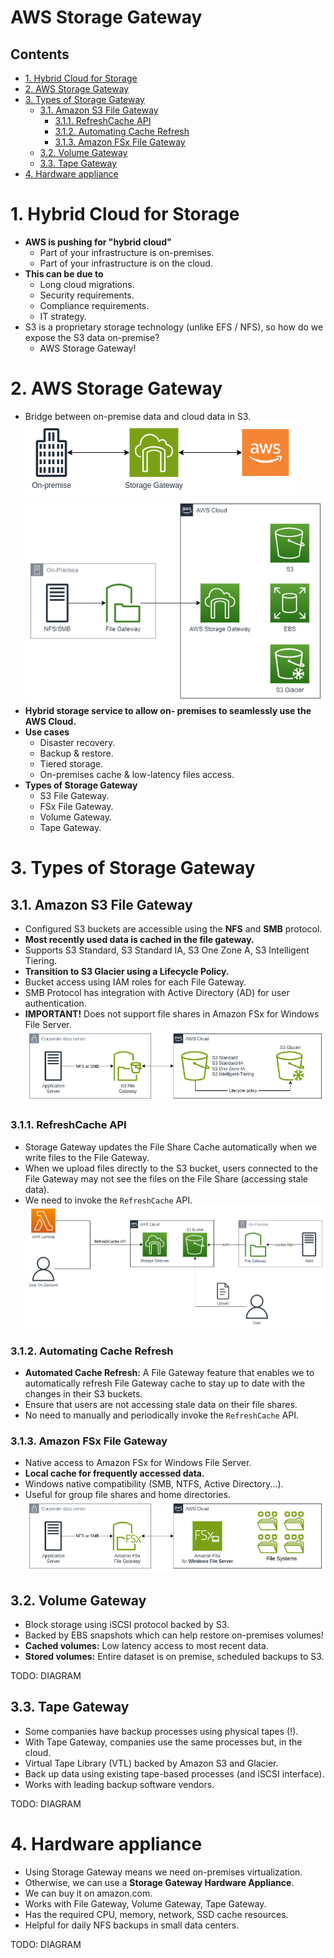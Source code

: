 # AWS Storage Gateway <!-- omit in toc -->

## Contents <!-- omit in toc -->

- [1. Hybrid Cloud for Storage](#1-hybrid-cloud-for-storage)
- [2. AWS Storage Gateway](#2-aws-storage-gateway)
- [3. Types of Storage Gateway](#3-types-of-storage-gateway)
  - [3.1. Amazon S3 File Gateway](#31-amazon-s3-file-gateway)
    - [3.1.1. RefreshCache API](#311-refreshcache-api)
    - [3.1.2. Automating Cache Refresh](#312-automating-cache-refresh)
    - [3.1.3. Amazon FSx File Gateway](#313-amazon-fsx-file-gateway)
  - [3.2. Volume Gateway](#32-volume-gateway)
  - [3.3. Tape Gateway](#33-tape-gateway)
- [4. Hardware appliance](#4-hardware-appliance)

# 1. Hybrid Cloud for Storage

- **AWS is pushing for "hybrid cloud"**
  - Part of your infrastructure is on-premises.
  - Part of your infrastructure is on the cloud.
- **This can be due to**
  - Long cloud migrations.
  - Security requirements.
  - Compliance requirements.
  - IT strategy.
- S3 is a proprietary storage technology (unlike EFS / NFS), so how do we expose the S3 data on-premise?
  - AWS Storage Gateway!

# 2. AWS Storage Gateway

- Bridge between on-premise data and cloud data in S3.
  ![AWS Storage Gateway Diagram](/Images/Storage/AWSStorageGatewayDiagram.png)
  ![AWS Storage Gateway](/Images//Storage/AWSStorageGateway.png)
- **Hybrid storage service to allow on- premises to seamlessly use the AWS Cloud.**
- **Use cases**
  - Disaster recovery.
  - Backup & restore.
  - Tiered storage.
  - On-premises cache & low-latency files access.
- **Types of Storage Gateway**
  - S3 File Gateway.
  - FSx File Gateway.
  - Volume Gateway.
  - Tape Gateway.

# 3. Types of Storage Gateway

## 3.1. Amazon S3 File Gateway

- Configured S3 buckets are accessible using the **NFS** and **SMB** protocol.
- **Most recently used data is cached in the file gateway.**
- Supports S3 Standard, S3 Standard IA, S3 One Zone A, S3 Intelligent Tiering.
- **Transition to S3 Glacier using a Lifecycle Policy.**
- Bucket access using IAM roles for each File Gateway.
- SMB Protocol has integration with Active Directory (AD) for user authentication.
- **IMPORTANT!** Does not support file shares in Amazon FSx for Windows File Server.
  ![AWS Storage Gateway - Amazon S3 File Gateway](/Images/Storage/AWSStorageGatewayAmazonS3FileGateway.png)

### 3.1.1. RefreshCache API

- Storage Gateway updates the File Share Cache automatically when we write files to the File Gateway.
- When we upload files directly to the S3 bucket, users connected to the File Gateway may not see the files on the File Share (accessing stale data).
- We need to invoke the `RefreshCache` API.
  ![AWS Storage Gateway RefreshCache API](/Images/Storage/AWSStorageGatewayRefreshCacheAPI.png)

### 3.1.2. Automating Cache Refresh

- **Automated Cache Refresh:** A File Gateway feature that enables we to automatically refresh File Gateway cache to stay up to date with the changes in their S3 buckets.
- Ensure that users are not accessing stale data on their file shares.
- No need to manually and periodically invoke the `RefreshCache` API.

### 3.1.3. Amazon FSx File Gateway

- Native access to Amazon FSx for Windows File Server.
- **Local cache for frequently accessed data.**
- Windows native compatibility (SMB, NTFS, Active Directory...).
- Useful for group file shares and home directories.
  ![AWS Storage Gateway - Amazon FSx File Gateway](/Images/Storage/AWSStorageGatewayAmazonFSxFileGateway.png)

## 3.2. Volume Gateway

- Block storage using iSCSI protocol backed by S3.
- Backed by EBS snapshots which can help restore on-premises volumes!
- **Cached volumes:** Low latency access to most recent data.
- **Stored volumes:** Entire dataset is on premise, scheduled backups to S3.

TODO: DIAGRAM

## 3.3. Tape Gateway

- Some companies have backup processes using physical tapes (!).
- With Tape Gateway, companies use the same processes but, in the cloud.
- Virtual Tape Library (VTL) backed by Amazon S3 and Glacier.
- Back up data using existing tape-based processes (and iSCSI interface).
- Works with leading backup software vendors.

TODO: DIAGRAM

# 4. Hardware appliance

- Using Storage Gateway means we need on-premises virtualization.
- Otherwise, we can use a **Storage Gateway Hardware Appliance**.
- We can buy it on amazon.com.
- Works with File Gateway, Volume Gateway, Tape Gateway.
- Has the required CPU, memory, network, SSD cache resources.
- Helpful for daily NFS backups in small data centers.

TODO: DIAGRAM
